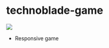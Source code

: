 # technoblade-game
<img src="https://cdn.discordapp.com/attachments/953345636533698580/994030247320240159/technoblade.gif">
<ul>
<li> Responsive game</li>
</ul>
